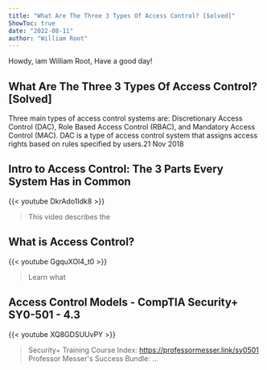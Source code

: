 ```yaml
---
title: "What Are The Three 3 Types Of Access Control? [Solved]"
ShowToc: true 
date: "2022-08-11"
author: "William Root" 
---
```


Howdy, iam William Root, Have a good day!
## What Are The Three 3 Types Of Access Control? [Solved]
 Three main types of access control systems are: Discretionary Access Control (DAC), Role Based Access Control (RBAC), and Mandatory Access Control (MAC). DAC is a type of access control system that assigns access rights based on rules specified by users.21 Nov 2018

## Intro to Access Control: The 3 Parts Every System Has in Common
{{< youtube DkrAdo1Idk8 >}}
>This video describes the 

## What is Access Control?
{{< youtube GgquXOl4_t0 >}}
>Learn what 

## Access Control Models - CompTIA Security+ SY0-501 - 4.3
{{< youtube XQ8GDSUUvPY >}}
>Security+ Training Course Index: https://professormesser.link/sy0501 Professor Messer's Success Bundle: ...


